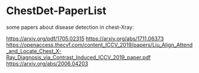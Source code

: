 # ChestDet-PaperList
some papers about disease detection in chest-Xray:

https://arxiv.org/pdf/1705.02315
https://arxiv.org/abs/1711.06373
https://openaccess.thecvf.com/content_ICCV_2019/papers/Liu_Align_Attend_and_Locate_Chest_X-Ray_Diagnosis_via_Contrast_Induced_ICCV_2019_paper.pdf
https://arxiv.org/abs/2006.04203
